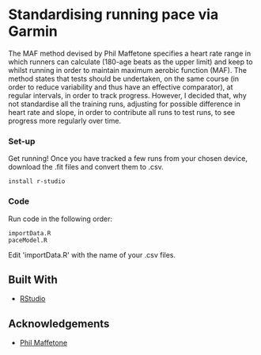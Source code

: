 # Standardising running pace via Garmin

The MAF method devised by Phil Maffetone specifies a heart rate range in which runners can calculate (180-age beats as the upper limit) and keep to whilst running in order to maintain maximum aerobic function (MAF). The method states that tests should be undertaken, on the same course (in order to reduce variability and thus have an effective comparator), at regular intervals, in order to track progress. However, I decided that, why not standardise all the training runs, adjusting for possible difference in heart rate and slope, in order to contribute all runs to test runs, to see progress more regularly over time. 

### Set-up

Get running! Once you have tracked a few runs from your chosen device, download the .fit files and convert them to .csv.

```
install r-studio
```

### Code

Run code in the following order:

```
importData.R
paceModel.R
```

Edit 'importData.R' with the name of your .csv files.

## Built With

* [RStudio](http://www.rstudio.com/)

## Acknowledgements

* [Phil Maffetone](https://philmaffetone.com/)
